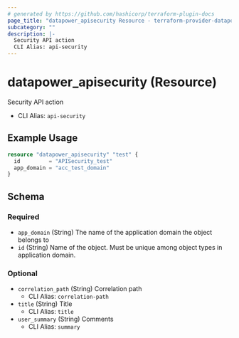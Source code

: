 ```yaml
---
# generated by https://github.com/hashicorp/terraform-plugin-docs
page_title: "datapower_apisecurity Resource - terraform-provider-datapower"
subcategory: ""
description: |-
  Security API action
  CLI Alias: api-security
---
```


# datapower_apisecurity (Resource)

Security API action
  - CLI Alias: `api-security`

## Example Usage

```terraform
resource "datapower_apisecurity" "test" {
  id         = "APISecurity_test"
  app_domain = "acc_test_domain"
}
```

<!-- schema generated by tfplugindocs -->
## Schema

### Required

- `app_domain` (String) The name of the application domain the object belongs to
- `id` (String) Name of the object. Must be unique among object types in application domain.

### Optional

- `correlation_path` (String) Correlation path
  - CLI Alias: `correlation-path`
- `title` (String) Title
  - CLI Alias: `title`
- `user_summary` (String) Comments
  - CLI Alias: `summary`
